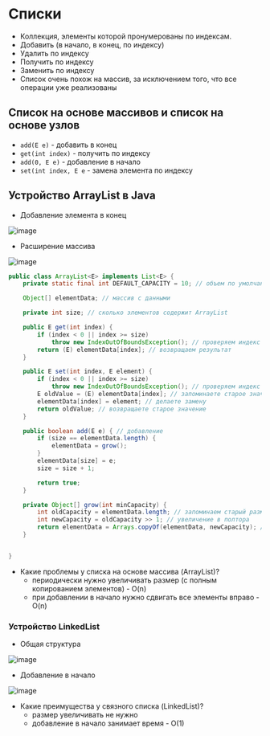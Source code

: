 # Списки

* Коллекция, элементы которой пронумерованы по индексам.
* Добавить (в начало, в конец, по индексу)
* Удалить по индексу
* Получить по индексу
* Заменить по индексу
* Список очень похож на массив, за исключением того, что все операции уже реализованы

## Список на основе массивов и список на основе узлов

* `add(E e)` - добавить в конец
* `get(int index)` - получить по индексу
* `add(0, E e)` - добавление в начало
* `set(int index, E e` - замена элемента по индексу

## Устройство ArrayList в Java

* Добавление элемента в конец

![image](https://raw.githubusercontent.com/ait-tr/cohort25/main/basic_programming/lesson_57/img/1.png)

* Расширение массива

![image](https://raw.githubusercontent.com/ait-tr/cohort25/main/basic_programming/lesson_57/img/2.png)

```java
public class ArrayList<E> implements List<E> {
    private static final int DEFAULT_CAPACITY = 10; // объем по умолчанию

    Object[] elementData; // массив с данными

    private int size; // сколько элементов содержит ArrayList

    public E get(int index) {
        if (index < 0 || index >= size)
            throw new IndexOutOfBoundsException(); // проверяем индекс
        return (E) elementData[index]; // возвращаем результат
    }

    public E set(int index, E element) {
        if (index < 0 || index >= size)
            throw new IndexOutOfBoundsException(); // проверяем индекс
        E oldValue = (E) elementData[index]; // запоминаете старое значение
        elementData[index] = element; // делаете замену
        return oldValue; // возвращаете старое значение
    }

    public boolean add(E e) { // добавление
        if (size == elementData.length) {
            elementData = grow();
        }
        elementData[size] = e;
        size = size + 1;

        return true;
    }

    private Object[] grow(int minCapacity) {
        int oldCapacity = elementData.length; // запоминаем старый размер
        int newCapacity = oldCapacity >> 1; // увеличение в полтора 
        return elementData = Arrays.copyOf(elementData, newCapacity); // сразу создаем массив и копируем элементы
    }


}
```

* Какие проблемы у списка на основе массива (ArrayList)?
    - периодически нужно увеличивать размер (с полным копированием элементов) - O(n)
    - при добавлении в начало нужно сдвигать все элементы вправо - O(n)

### Устройство LinkedList

* Общая структура

![image](https://raw.githubusercontent.com/ait-tr/cohort25/main/basic_programming/lesson_57/img/3.png)

* Добавление в начало

![image](https://raw.githubusercontent.com/ait-tr/cohort25/main/basic_programming/lesson_57/img/4.png)

* Какие преимущества у связного списка (LinkedList)?
    - размер увеличивать не нужно
    - добавление в начало занимает время - O(1)